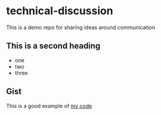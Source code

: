 # technical-discussion
This is a demo repo for sharing ideas around communication


## This is a second heading 

* one
* two
* three

## Gist

This is a good example of [my code](https://gist.github.com/freeddyy0124/522bc4da3eee99c335b402c5c41c40a7)

